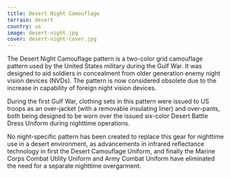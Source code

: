 ```yaml
---
title: Desert Night Camouflage
terrain: desert
country: us
image: desert-night.jpg
cover: desert-night-cover.jpg
---
```

The Desert Night Camouflage pattern is a two-color grid camouflage pattern used by the United States military during the Gulf War. It was designed to aid soldiers in concealment from older generation enemy night vision devices (NVDs). The pattern is now considered obsolete due to the increase in capability of foreign night vision devices.

During the first Gulf War, clothing sets in this pattern were issued to US troops as an over-jacket (with a removable insulating liner) and over-pants, both being designed to be worn over the issued six-color Desert Battle Dress Uniform during nighttime operations.

No night-specific pattern has been created to replace this gear for nighttime use in a desert environment, as advancements in infrared reflectance technology in first the Desert Camouflage Uniform, and finally the Marine Corps Combat Utility Uniform and Army Combat Uniform have eliminated the need for a separate nighttime overgarment.
